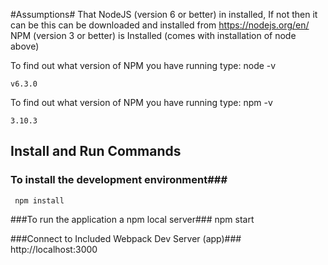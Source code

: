 #Assumptions#
That NodeJS (version 6 or better) in installed, If not then it can be this can be downloaded and installed from https://nodejs.org/en/
NPM (version 3 or better) is Installed (comes with installation of node above)

To find out what version of NPM you have running type: node -v
```
v6.3.0
```

To find out what version of NPM you have running type: npm -v
```
3.10.3
```

## Install and Run Commands ##

### To install the development environment###
     npm install

###To run the application a npm local server###
     npm start

###Connect to Included Webpack Dev Server (app)###
     http://localhost:3000



